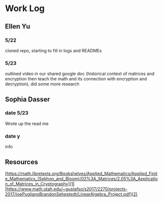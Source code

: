 # Work Log

## Ellen Yu

### 5/22

cloned repo, starting to fill in logs and READMEs

### 5/23

outlined video in our shared google doc (historical context of matrices and encryption then teach the math and its connection with encryption and decryption), did some more research


## Sophia Dasser

### date 5/23

Wrote up the read me

### date y

info

## Resources

[https://math.libretexts.org/Bookshelves/Applied_Mathematics/Applied_Finite_Mathematics_(Sekhon_and_Bloom)/02%3A_Matrices/2.05%3A_Application_of_Matrices_in_Cryptography](1)
[https://www.math.utah.edu/~gustafso/s2017/2270/projects-2017/joePuglianoBrandonSehestedt/LinearAlgebra_Project.pdf](2)
